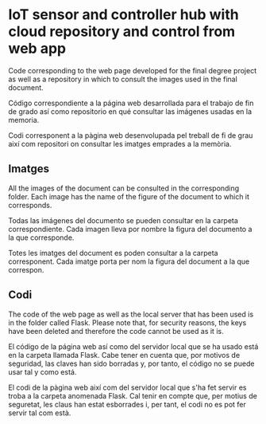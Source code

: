 # IoT sensor and controller hub with cloud repository and control from web app

Code corresponding to the web page developed for the final degree project as well as a repository in which to consult the images used in the final document.

Código correspondiente a la página web desarrollada para el trabajo de fin de grado así como repositorio en qué consultar las imágenes usadas en la memoria.

Codi corresponent a la pàgina web desenvolupada pel treball de fi de grau així com repositori on consultar les imatges emprades a la memòria.

## Imatges

All the images of the document can be consulted in the corresponding folder. Each image has the name of the figure of the document to which it corresponds.

Todas las imágenes del documento se pueden consultar en la carpeta correspondiente. Cada imagen lleva por nombre la figura del documento a la que corresponde.

Totes les imatges del document es poden consultar a la carpeta corresponent. Cada imatge porta per nom la figura del document a la que correspon.

## Codi

The code of the web page as well as the local server that has been used is in the folder called Flask. Please note that, for security reasons, the keys have been deleted and therefore the code cannot be used as it is.

El código de la página web así como del servidor local que se ha usado está en la carpeta llamada Flask. Cabe tener en cuenta que, por motivos de seguridad, las claves han sido borradas y, por tanto, el código no se puede usar tal y como está.

El codi de la pàgina web així com del servidor local que s'ha fet servir es troba a la carpeta anomenada Flask. Cal tenir en compte que, per motius de seguretat, les claus han estat esborrades i, per tant, el codi no es pot fer servir tal com està.
